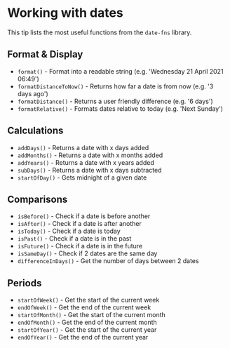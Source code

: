 # Working with dates

This tip lists the most useful functions from the <code>date-fns</code> library.

## Format & Display

- <code>format()</code> - Format into a readable string (e.g. 'Wednesday 21 April 2021 06:49')
- <code>formatDistanceToNow()</code> - Returns how far a date is from now (e.g. '3 days ago')
- <code>formatDistance()</code> - Returns a user friendly difference (e.g. '6 days')
- <code>formatRelative()</code> - Formats dates relative to today (e.g. 'Next Sunday')

## Calculations

- <code>addDays()</code> - Returns a date with x days added
- <code>addMonths()</code> - Returns a date with x months added
- <code>addYears()</code> - Returns a date with x years added
- <code>subDays()</code> - Returns a date with x days subtracted
- <code>startOfDay()</code> - Gets midnight of a given date

## Comparisons

- <code>isBefore()</code> - Check if a date is before another
- <code>isAfter()</code> - Check if a date is after another
- <code>isToday()</code> - Check if a date is today
- <code>isPast()</code> - Check if a date is in the past
- <code>isFuture()</code> - Check if a date is in the future
- <code>isSameDay()</code> - Check if 2 dates are the same day
- <code>differenceInDays()</code> - Get the number of days between 2 dates

## Periods

- <code>startOfWeek()</code> - Get the start of the current week
- <code>endOfWeek()</code> - Get the end of the current week
- <code>startOfMonth()</code> - Get the start of the current month
- <code>endOfMonth()</code> - Get the end of the current month
- <code>startOfYear()</code> - Get the start of the current year
- <code>endOfYear()</code> - Get the end of the current year
